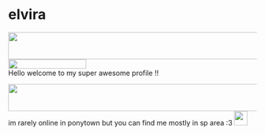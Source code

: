 # elvira
<a href="https://www.glitter-graphics.com"><img src="http://dl7.glitter-graphics.net/pub/773/773427w34lc9wivu.gif" width=511 height=55 border=0></a><br><a href="https://www.glitter-graphics.com"><img src="http://dl6.glitter-graphics.net/pub/1207/1207906t5ef8adzuh.gif" width=158 height=19 border=0></a><br> 
                                                      Hello welcome to my super awesome profile !!

<a href="https://www.glitter-graphics.com"><img src="http://dl7.glitter-graphics.net/pub/2435/2435587gvkejxx4wa.gif" width=511 height=55 border=0></a>
im rarely online in ponytown but you can find me mostly in sp area :3 <a href="https://www.glitter-graphics.com"><img src="http://dl2.glitter-graphics.net/pub/128/128982dzxe7x9mi5.gif" width=27 height=29 border=0></a>
